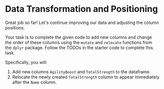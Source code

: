 # Data Transformation and Positioning

Great job so far! Let's continue improving our data and adjusting the column positions.

Your task is to complete the given code to add new columns and change the order of these columns using the `mutate` and `relocate` functions from the `dplyr` package. Follow the TODOs in the starter code to complete this task.

Specifically, you will:

1. Add new columns `AgilityBoost` and `TotalStrength` to the dataframe.
2. Relocate the newly created `TotalStrength` column to appear immediately after the `Name` column.